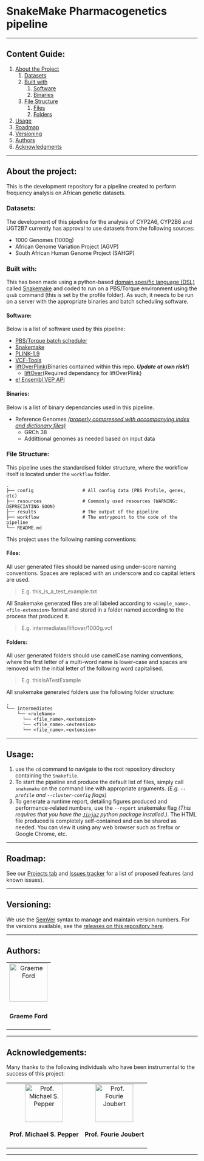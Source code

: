# SnakeMake Pharmacogenetics pipeline
---
## Content Guide:
1. [About the Project](#about-the-project)
    1. [Datasets](#datasets)
    1. [Built with](#built-with)
        1. [Software](#software)
        1. [Binaries](#binaries)
    1. [File Structure](#file-structure)
        1. [Files](#files)
        1. [Folders](#folders)
1. [Usage](#usage)
1. [Roadmap](#roadmap)
1. [Versioning](#versioning)
1. [Authors](#authors)
1. [Acknowledgments](#acknowledgements)

---
## About the project:
This is the development repository for a pipeline created to perform frequency analysis on African genetic datasets.

### Datasets:
The development of this pipeline for the analysis of CYP2A6, CYP2B6 and UGT2B7 currently has approval to use datasets from the following sources:
- 1000 Genomes (1000g)
- African Genome Variation Project (AGVP)
- South African Human Genome Project (SAHGP)

### Built with:
This has been made using a python-based [domain spesific language (DSL)](https://www.jetbrains.com/mps/concepts/domain-specific-languages/) called [Snakemake](https://snakemake.readthedocs.io/en/stable/) and coded to run on a PBS/Torque environment using the `qsub` command (this is set by the profile folder). As such, it needs to be run on a server with the appropriate binaries and batch scheduling software. 

#### Software: 
Below is a list of software used by this pipeline:
- [PBS/Torque batch scheduler](https://adaptivecomputing.com/cherry-services/torque-resource-manager/)
- [Snakemake](https://snakemake.readthedocs.io/en/stable/)
- [PLINK-1.9](https://www.cog-genomics.org/plink2)
- [VCF-Tools](https://vcftools.github.io/index.html)
- [liftOverPlink](https://github.com/sritchie73/liftOverPlink)(Binaries contained within this repo. _**Update at own risk!**_)
  - [liftOver](https://genome.ucsc.edu/cgi-bin/hgLiftOver)(Required dependancy for liftOverPlink)
- [e! Ensembl VEP API](https://www.ensembl.org/info/docs/tools/vep/index.html)
#### Binaries:
Below is a list of binary dependancies used in this pipeline.
- Reference Genomes [_(properly compressed with accompanying index and dictionary files)_](https://gatk.broadinstitute.org/hc/en-us/articles/360035531652-FASTA-Reference-genome-format)
    - GRCh 38
    - Addittional genomes as needed based on input data

### File Structure:
This pipeline uses the standardised folder structure, where the workflow itself is located under the `workflow` folder.
```
.
├── config                  # All config data (PBS Profile, genes, etc)
├── resources               # Commonly used resources (WARNING: DEPRECIATING SOON)
├── results                 # The output of the pipeline
├── workflow                # The entrypoint to the code of the pipeline
└── README.md
```

This project uses the following naming conventions:

#### Files:
All user generated files should be named using under-score naming conventions. Spaces are replaced with an underscore and co capital letters are used.
> E.g. this_is_a_test_example.txt

All Snakemake generated files are all labeled according to `<sample_name>.<file-extension>` format and stored in a folder named according to the process that produced it.
> E.g. intermediates/liftover/1000g.vcf 

#### Folders:
All user generated folders should use camelCase naming conventions, where the first letter of a multi-word name is lower-case and spaces are removed with the initial letter of the following word capitalised.
> E.g. thisIsATestExample

All snakemake generated folders use the following folder structure:
```
.
└── intermediates
    └── <ruleName>
      └── <file_name>.<extension>
      └── <file_name>.<extension>
      └── <file_name>.<extension> 
```
___
## Usage:
1. use the `cd` command to navigate to the root repository directory containing the `Snakefile`. 
2. To start the pipeline and produce the default list of files, simply call `snakemake` on the command line with appropriate arguments. _(E.g. `--profile` and `--cluster-config` flags)_
3. To generate a runtime report, detailing figures produced and performance-related numbers, use the `--report` snakemake flag _(This requires that you have the [`Jinja2`](https://jinja.palletsprojects.com/en/2.11.x/) python package installed.)_. The HTML file produced is completely self-contained and can be shared as needed. You can view it using any web browser such as firefox or Google Chrome, etc.
___
## Roadmap:
See our [Projects tab](/projects) and [Issues tracker](/issues) for a list of proposed features (and known issues).
___
## Versioning:
We use the [SemVer](http://semver.org/) syntax to manage and maintain version numbers. For the versions available, see the [releases on this repository here](https://github.com/SgtPorkChops/SASDGHUB/releases). 
___
## Authors:

<table>
  <a href="https://github.com/G-kodes">
      <tr>
        <td style="text-align:center;">
          <img src=https://avatars0.githubusercontent.com/u/25722914?s=100&v=4" width="100" alt="Graeme Ford" />
        </td>
      </tr>
      <tr>
        <td style="text-align: center;">
          <h4><strong>Graeme Ford</strong></h4>
        </td>
      </tr>
    </a>
</table>

___
## Acknowledgements:
Many thanks to the following individuals who have been instrumental to the success of this project:
<table>
  <a href="https://www.up.ac.za/institute-for-cellular-and-molecular-medicine/article/2019297/professor-michael-s-pepper">
      <td style="text-align:center;">
        <div>
        <img src="https://www.up.ac.za/media/shared/489/ZP_Images/michael-pepper-message.zp39643.jpg" width="100" alt="Prof. Michael S. Pepper" />
        </div>
        <h4>
          <strong>Prof. Michael S. Pepper</strong>
        </h4>
      </td>
    </a>
    <a href="https://www.up.ac.za/institute-for-cellular-and-molecular-medicine/article/2019297/professor-michael-s-pepper">
      <td style="text-align:center;">
        <div>
        <img src="https://www.up.ac.za/media/shared/Legacy/sitefiles/image/proffjoubert.jpg" width="100" alt="Prof. Fourie Joubert" />
        </div>
          <h4><strong>Prof. Fourie Joubert</strong></h4>
      </td>
    </a>
</table>


---